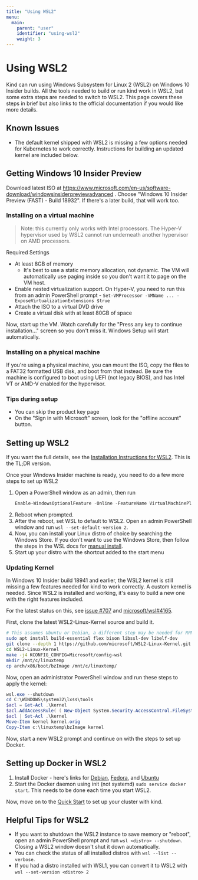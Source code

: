 ```yaml
---
title: "Using WSL2"
menu:
  main:
    parent: "user"
    identifier: "using-wsl2"
    weight: 3
---
```

# Using WSL2

Kind can run using Windows Subsystem for Linux 2 (WSL2) on Windows 10 Insider builds. All the tools needed to build or run kind work in WSL2, but some extra steps are needed to switch to WSL2. This page covers these steps in brief but also links to the official documentation if you would like more details.

## Known Issues

- The default kernel shipped with WSL2 is missing a few options needed for Kubernetes to work correctly. Instructions for building an updated kernel are included below.


## Getting Windows 10 Insider Preview

Download latest ISO at https://www.microsoft.com/en-us/software-download/windowsinsiderpreviewadvanced . Choose "Windows 10 Insider Preview (FAST) - Build 18932". If there's a later build, that will work too.

### Installing on a virtual machine

> Note: this currently only works with Intel processors. The Hyper-V hypervisor used by WSL2 cannot run underneath another hypervisor on AMD processors.

Required Settings

- At least 8GB of memory
  - It's best to use a static memory allocation, not dynamic. The VM will automatically use paging inside so you don't want it to page on the VM host.
- Enable nested virtualization support. On Hyper-V, you need to run this from an admin PowerShell prompt - `Set-VMProcessor -VMName ... -ExposeVirtualizationExtensions $true`
- Attach the ISO to a virtual DVD drive
- Create a virtual disk with at least 80GB of space

Now, start up the VM. Watch carefully for the "Press any key to continue installation..." screen so you don't miss it. Windows Setup will start automatically.

### Installing on a physical machine

If you're using a physical machine, you can mount the ISO, copy the files to a FAT32 formatted USB disk, and boot from that instead. Be sure the machine is configured to boot using UEFI (not legacy BIOS), and has Intel VT or AMD-V enabled for the hypervisor.

### Tips during setup

- You can skip the product key page
- On the "Sign in with Microsoft" screen, look for the "offline account" button.

## Setting up WSL2

If you want the full details, see the [Installation Instructions for WSL2](https://docs.microsoft.com/en-us/windows/wsl/wsl2-install). This is the TL;DR version.

Once your Windows Insider machine is ready, you need to do a few more steps to set up WSL2

1. Open a PowerShell window as an admin, then run
    ```PowerShell
    Enable-WindowsOptionalFeature -Online -FeatureName VirtualMachinePlatform, Microsoft-Windows-Subsystem-Linux
    ```
1. Reboot when prompted. 
1. After the reboot, set WSL to default to WSL2. Open an admin PowerShell window and run `wsl --set-default-version 2`.
1. Now, you can install your Linux distro of choice by searching the Windows Store. If you don't want to use the Windows Store, then follow the steps in the WSL docs for [manual install](https://docs.microsoft.com/en-us/windows/wsl/install-manual).
1. Start up your distro with the shortcut added to the start menu

### Updating Kernel

In Windows 10 Insider build 18941 and earlier, the WSL2 kernel is still missing a few features needed for kind to work correctly. A custom kernel is needed. Since WSL2 is installed and working, it's easy to build a new one with the right features included.

For the latest status on this, see [issue #707](https://github.com/kubernetes-sigs/kind/issues/707) and [microsoft/wsl#4165](https://github.com/microsoft/WSL/issues/4165). 

First, clone the latest WSL2-Linux-Kernel source and build it.

```bash
# This assumes Ubuntu or Debian, a different step may be needed for RPM based distributions
sudo apt install build-essential flex bison libssl-dev libelf-dev
git clone --depth 1 https://github.com/microsoft/WSL2-Linux-Kernel.git
cd WSL2-Linux-Kernel
make -j4 KCONFIG_CONFIG=Microsoft/config-wsl
mkdir /mnt/c/linuxtemp
cp arch/x86/boot/bzImage /mnt/c/linuxtemp/
```

Now, open an administrator PowerShell window and run these steps to apply the kernel:

```powershell
wsl.exe --shutdown
cd C:\WINDOWS\system32\lxss\tools
$acl = Get-Acl .\kernel
$acl.AddAccessRule( ( New-Object System.Security.AccessControl.FileSystemAccessRule(".\Administrators","FullControl","Allow") ) )
$acl | Set-Acl .\kernel
Move-Item kernel kernel.orig
Copy-Item c:\linuxtemp\bzImage kernel
```

Now, start a new WSL2 prompt and continue on with the steps to set up Docker.

## Setting up Docker in WSL2
1. Install Docker - here's links for [Debian](https://docs.docker.com/install/linux/docker-ce/debian/), [Fedora](https://docs.docker.com/install/linux/docker-ce/fedora/), and [Ubuntu](https://docs.docker.com/install/linux/docker-ce/ubuntu/)
1. Start the Docker daemon using init (not systemd) `sudo service docker start`. This needs to be done each time you start WSL2.

Now, move on to the [Quick Start](/docs/user/quick-start) to set up your cluster with kind.

## Helpful Tips for WSL2

- If you want to shutdown the WSL2 instance to save memory or "reboot", open an admin PowerShell prompt and run `wsl <distro> --shutdown`. Closing a WSL2 window doesn't shut it down automatically.
- You can check the status of all installed distros with `wsl --list --verbose`.
- If you had a distro installed with WSL1, you can convert it to WSL2 with `wsl --set-version <distro> 2`
